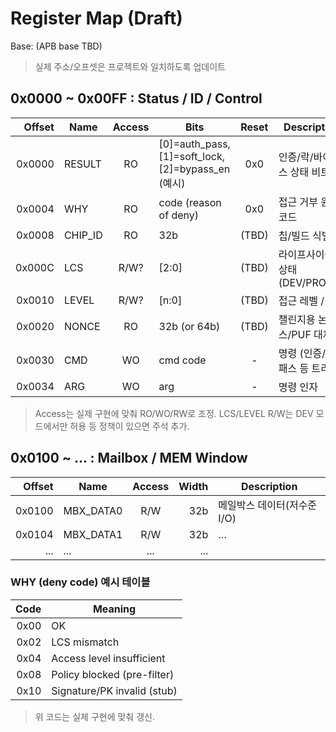 # Register Map (Draft)

Base: (APB base TBD)  
> 실제 주소/오프셋은 프로젝트와 일치하도록 업데이트

## 0x0000 ~ 0x00FF : Status / ID / Control
| Offset | Name     | Access | Bits                     | Reset | Description                          |
|-------:|----------|:------:|--------------------------|:-----:|--------------------------------------|
| 0x0000 | RESULT   |  RO    | [0]=auth_pass, [1]=soft_lock, [2]=bypass_en (예시) | 0x0 | 인증/락/바이패스 상태 비트 |
| 0x0004 | WHY      |  RO    | code (reason of deny)    | 0x0   | 접근 거부 원인 코드                  |
| 0x0008 | CHIP_ID  |  RO    | 32b                      | (TBD) | 칩/빌드 식별                         |
| 0x000C | LCS      | R/W?   | [2:0]                    | (TBD) | 라이프사이클 상태 (DEV/PROD…)        |
| 0x0010 | LEVEL    | R/W?   | [n:0]                    | (TBD) | 접근 레벨 / 정책                     |
| 0x0020 | NONCE    |  RO    | 32b (or 64b)             | (TBD) | 챌린지용 논스/PUF 대체값             |
| 0x0030 | CMD      |  WO    | cmd code                 | -     | 명령 (인증/바이패스 등 트리거)       |
| 0x0034 | ARG      |  WO    | arg                      | -     | 명령 인자                             |

> Access는 실제 구현에 맞춰 RO/WO/RW로 조정. LCS/LEVEL R/W는 DEV 모드에서만 허용 등 정책이 있으면 주석 추가.

## 0x0100 ~ ... : Mailbox / MEM Window
| Offset | Name        | Access | Width | Description                  |
|-------:|-------------|:------:|------:|------------------------------|
| 0x0100 | MBX_DATA0   |  R/W   | 32b   | 메일박스 데이터(저수준 I/O)  |
| 0x0104 | MBX_DATA1   |  R/W   | 32b   | …                            |
| ...    | ...         |  ...   | ...   |                              |

### WHY (deny code) 예시 테이블
| Code | Meaning                      |
|----:|-------------------------------|
| 0x00 | OK                           |
| 0x02 | LCS mismatch                 |
| 0x04 | Access level insufficient    |
| 0x08 | Policy blocked (pre-filter)  |
| 0x10 | Signature/PK invalid (stub)  |

> 위 코드는 실제 구현에 맞춰 갱신.

